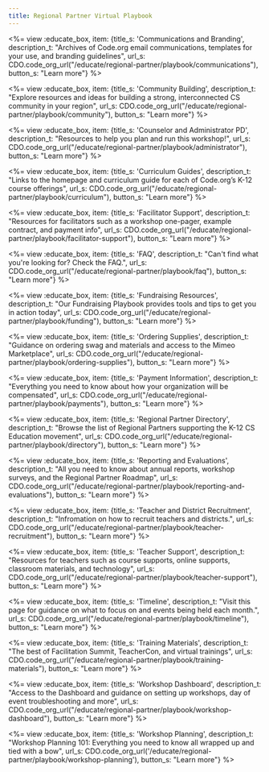 ```yaml
---
title: Regional Partner Virtual Playbook
---
```


<link type="text/css" rel="stylesheet" href="/css/educate.css" />

<%= view :educate_box, item: {title_s: 'Communications and Branding', description_t: "Archives of Code.org email communications, templates for your use, and branding guidelines", url_s: CDO.code_org_url("/educate/regional-partner/playbook/communications"), button_s: "Learn more"} %>

<%= view :educate_box, item: {title_s: 'Community Building', description_t: "Explore resources and ideas for building a strong, interconnected CS community in your region", url_s: CDO.code_org_url("/educate/regional-partner/playbook/community"), button_s: "Learn more"} %>

<%= view :educate_box, item: {title_s: 'Counselor and Administrator PD', description_t: "Resources to help you plan and run this workshop!", url_s: CDO.code_org_url("/educate/regional-partner/playbook/administrator"), button_s: "Learn more"} %>

<%= view :educate_box, item: {title_s: 'Curriculum Guides', description_t: "Links to the homepage and curriculum guide for each of Code.org’s K-12 course offerings", url_s: CDO.code_org_url("/educate/regional-partner/playbook/curriculum"), button_s: "Learn more"} %>

<%= view :educate_box, item: {title_s: 'Facilitator Support', description_t: "Resources for facilitators such as a workshop one-pager, example contract, and payment info", url_s: CDO.code_org_url("/educate/regional-partner/playbook/facilitator-support"), button_s: "Learn more"} %>

<%= view :educate_box, item: {title_s: 'FAQ', description_t: "Can't find what you're looking for? Check the FAQ.", url_s: CDO.code_org_url("/educate/regional-partner/playbook/faq"), button_s: "Learn more"} %>

<%= view :educate_box, item: {title_s: 'Fundraising Resources', description_t: "Our Fundraising Playbook provides tools and tips to get you in action today", url_s: CDO.code_org_url("/educate/regional-partner/playbook/funding"), button_s: "Learn more"} %>

<%= view :educate_box, item: {title_s: 'Ordering Supplies', description_t: "Guidance on ordering swag and materials and access to the Mimeo Marketplace", url_s: CDO.code_org_url("/educate/regional-partner/playbook/ordering-supplies"), button_s: "Learn more"} %>

<%= view :educate_box, item: {title_s: 'Payment Information', description_t: "Everything you need to know about how your organization will be compensated", url_s: CDO.code_org_url("/educate/regional-partner/playbook/payments"), button_s: "Learn more"} %>

<%= view :educate_box, item: {title_s: 'Regional Partner Directory', description_t: "Browse the list of Regional Partners supporting the K-12 CS Education movement", url_s: CDO.code_org_url("/educate/regional-partner/playbook/directory"), button_s: "Learn more"} %>

<%= view :educate_box, item: {title_s: 'Reporting and Evaluations', description_t: "All you need to know about annual reports, workshop surveys, and the Regional Partner Roadmap", url_s: CDO.code_org_url("/educate/regional-partner/playbook/reporting-and-evaluations"), button_s: "Learn more"} %>

<%= view :educate_box, item: {title_s: 'Teacher and District Recruitment', description_t: "Infromation on how to recruit teachers and districts.", url_s: CDO.code_org_url("/educate/regional-partner/playbook/teacher-recruitment"), button_s: "Learn more"} %>

<%= view :educate_box, item: {title_s: 'Teacher Support', description_t: "Resources for teachers such as course supports, online supports, classroom materials, and technology", url_s: CDO.code_org_url("/educate/regional-partner/playbook/teacher-support"), button_s: "Learn more"} %>

<%= view :educate_box, item: {title_s: 'Timeline', description_t: "Visit this page for guidance on what to focus on and events being held each month.", url_s: CDO.code_org_url("/educate/regional-partner/playbook/timeline"), button_s: "Learn more"} %>

<%= view :educate_box, item: {title_s: 'Training Materials', description_t: "The best of Facilitation Summit, TeacherCon, and virtual trainings", url_s: CDO.code_org_url("/educate/regional-partner/playbook/training-materials"), button_s: "Learn more"} %>

<%= view :educate_box, item: {title_s: 'Workshop Dashboard', description_t: "Access to the Dashboard and guidance on setting up workshops, day of event troubleshooting and more", url_s: CDO.code_org_url("/educate/regional-partner/playbook/workshop-dashboard"), button_s: "Learn more"} %>

<%= view :educate_box, item: {title_s: 'Workshop Planning', description_t: "Workshop Planning 101: Everything you need to know all wrapped up and tied with a bow", url_s: CDO.code_org_url('/educate/regional-partner/playbook/workshop-planning'), button_s: "Learn more"} %>
